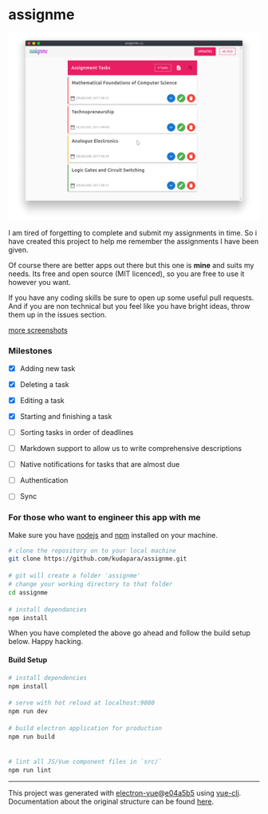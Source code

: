# assignme

![image](screenshots/list_of_tasks.png) 

I am tired of forgetting to complete and submit my assignments in time. So i have created this project to help me remember the assignments I have been given.

Of course there are better apps out there but this one is **mine** and suits my needs. Its free and open source (MIT licenced), so you are free to use it however you want.

If you have any coding skills be sure to open up some useful pull requests. And if you are non technical but you feel like you have bright ideas, throw them up in the issues section.

[more screenshots](screenshots/readme.md)

### Milestones
- [x] Adding new task

- [x] Deleting a task

- [x] Editing a task

- [x] Starting and finishing a task

- [ ] Sorting tasks in order of deadlines

- [ ] Markdown support to allow us to write comprehensive descriptions

- [ ] Native notifications for tasks that are almost due

- [ ] Authentication

- [ ] Sync


### For those who want to engineer this app with me

Make sure you have [nodejs](http://nodejs.org) and [npm](npmjs) installed on your machine.

```bash
# clone the repository on to your local machine
git clone https://github.com/kudapara/assignme.git

# git will create a folder 'assignme'
# change your working directory to that folder
cd assignme

# install dependancies
npm install
```

When you have completed the above go ahead and follow the build setup below. Happy hacking.

#### Build Setup

``` bash
# install dependencies
npm install

# serve with hot reload at localhost:9080
npm run dev

# build electron application for production
npm run build


# lint all JS/Vue component files in `src/`
npm run lint

```

---

This project was generated with [electron-vue](https://github.com/SimulatedGREG/electron-vue)@[e04a5b5](https://github.com/SimulatedGREG/electron-vue/tree/e04a5b5f09f63265939e00c9dc59a612d9da5bc8) using [vue-cli](https://github.com/vuejs/vue-cli). Documentation about the original structure can be found [here](https://simulatedgreg.gitbooks.io/electron-vue/content/index.html).
